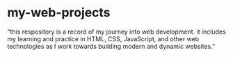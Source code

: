 # my-web-projects
"this respository is a record of my journey into web development. it includes my learning and practice in HTML, CSS, JavaScript, and other web technologies as I work towards building modern and dynamic websites." 
